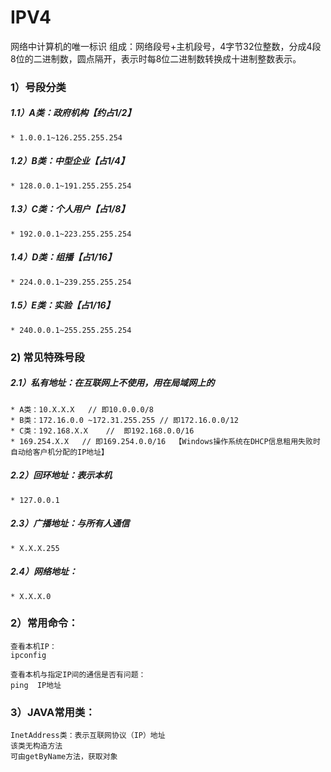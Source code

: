 # IPV4

网络中计算机的唯一标识
组成：网络段号+主机段号，4字节32位整数，分成4段8位的二进制数，圆点隔开，表示时每8位二进制数转换成十进制整数表示。

### 1）号段分类

##### 1.1）A类：政府机构【约占1/2】

```
* 1.0.0.1~126.255.255.254
```

##### 1.2）B类：中型企业【占1/4】

```
* 128.0.0.1~191.255.255.254
```

##### 1.3）C类：个人用户【占1/8】

```
* 192.0.0.1~223.255.255.254
```

##### 1.4）D类：组播【占1/16】

```
* 224.0.0.1~239.255.255.254
```

##### 1.5）E类：实验【占1/16】

```
* 240.0.0.1~255.255.255.254
```



### 2) 常见特殊号段

##### 	2.1）私有地址：在互联网上不使用，用在局域网上的

	* A类：10.X.X.X	// 即10.0.0.0/8
	* B类：172.16.0.0 ~172.31.255.255	// 即172.16.0.0/12
	* C类：192.168.X.X	//	即192.168.0.0/16
	* 169.254.X.X	// 即169.254.0.0/16  【Windows操作系统在DHCP信息租用失败时自动给客户机分配的IP地址】

##### 	2.2）回环地址：表示本机

	* 127.0.0.1

##### 	2.3）广播地址：与所有人通信

	* X.X.X.255

##### 	2.4）网络地址：

	* X.X.X.0

### 	2）常用命令：

```
查看本机IP：					
ipconfig

查看本机与指定IP间的通信是否有问题：	
ping  IP地址
```

### 	3）JAVA常用类：

```
InetAddress类：表示互联网协议（IP）地址
该类无构造方法
可由getByName方法，获取对象
```

